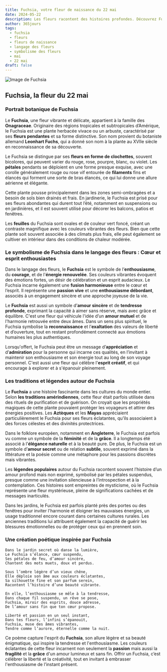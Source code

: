 ```yaml
---
title: Fuchsia, votre fleur de naissance du 22 mai
date: 2024-05-22
description: Les fleurs racontent des histoires profondes. Découvrez Fuchsia, votre fleur de naissance du 22 mai, ses symboles et récits fascinants. Plongez dans sa signification et son langage unique dans l'art floral.
author: 365jours
tags:
  - fuchsia
  - fleurs
  - fleurs de naissance
  - langage des fleurs
  - symbolisme des fleurs
  - mai
  - 22 mai
draft: false
---
```



![Image de Fuchsia](https://cdn.pixabay.com/photo/2013/09/03/19/25/fuchsia-178705_640.jpg#center)


## Fuchsia, la fleur du 22 mai

### Portrait botanique de Fuchsia

Le **Fuchsia**, une fleur vibrante et délicate, appartient à la famille des **Onagraceae**. Originaire des régions tropicales et subtropicales d’Amérique, le Fuchsia est une plante herbacée vivace ou un arbuste, caractérisé par ses **fleurs pendantes** et sa forme distinctive. Son nom provient du botaniste allemand **Leonhart Fuchs**, qui a donné son nom à la plante au XVIIe siècle en reconnaissance de sa découverte.

Le Fuchsia se distingue par ses **fleurs en forme de clochettes**, souvent bicolores, qui peuvent varier du rouge, rose, pourpre, blanc, ou violet. Les **pétales** pendants se déploient en une forme presque exquise, avec une corolle généralement rouge ou rose vif entourée de **filaments** fins et élancés qui forment une sorte de bras élancés, ce qui lui donne une allure aérienne et élégante.

Cette plante pousse principalement dans les zones semi-ombragées et a besoin de sols bien drainés et frais. En jardinerie, le Fuchsia est prisé pour ses fleurs abondantes qui durent tout l’été, notamment en suspensions ou en jardinières, et il est souvent utilisé pour décorer les balcons, patios et fenêtres.

Les **feuilles** du Fuchsia sont ovales et de couleur vert foncé, créant un contraste magnifique avec les couleurs vibrantes des fleurs. Bien que cette plante soit souvent associée à des climats plus frais, elle peut également se cultiver en intérieur dans des conditions de chaleur modérée.

### Le symbolisme de Fuchsia dans le langage des fleurs : Cœur et esprit enthousiastes

Dans le langage des fleurs, le **Fuchsia** est le symbole de l’**enthousiasme**, du **courage**, et de l'**énergie renouvelée**. Ses couleurs vibrantes évoquent des émotions fortes, un désir de célébration et un esprit audacieux. Le Fuchsia incarne également une **fusion harmonieuse** entre le cœur et l’esprit. Il représente une **passion vive** et une **enthousiasme débordant**, associés à un engagement sincère et une approche joyeuse de la vie.

Le **Fuchsia** est aussi un symbole d’**amour sincère** et de **tendresse profonde**, exprimant la capacité à aimer sans réserve, mais avec grâce et équilibre. C'est une fleur qui véhicule l'idée d’un **amour mutuel** et de l'harmonie retrouvée entre deux âmes. Dans un sens plus spirituel, le Fuchsia symbolise la **reconnaissance** et l’**exaltation** des valeurs de liberté et d’ouverture, tout en restant profondément connecté aux émotions humaines les plus authentiques.

Lorsqu'offert, le Fuchsia peut être un message d’**appréciation** et d’**admiration** pour la personne qui incarne ces qualités, en l’invitant à maintenir son enthousiasme et son énergie tout au long de son voyage personnel. C'est aussi une fleur qui célèbre l'**esprit créatif**, et qui encourage à explorer et à s'épanouir pleinement.

### Les traditions et légendes autour de Fuchsia

Le **Fuchsia** a une histoire fascinante dans les cultures du monde entier. Selon **les traditions amérindiennes**, cette fleur était parfois utilisée dans des rituels de purification et de guérison. On croyait que les propriétés magiques de cette plante pouvaient protéger les voyageurs et attirer des énergies positives. Les **Aztèques** et les **Mayas** appréciaient particulièrement le Fuchsia pour ses fleurs éclatantes, qu’ils associaient à des forces célestes et des divinités protectrices.

Dans le folklore européen, notamment en **Angleterre**, le Fuchsia est parfois vu comme un symbole de la **féminité** et de la **grâce**. Il a longtemps été associé à l’**élégance naturelle** et à la beauté pure. De plus, le Fuchsia est un symbole d’**amour secret** ou de relation **subtile**, souvent exprimé dans la littérature et la poésie comme une métaphore pour les passions discrètes mais vibrantes.

Les **légendes populaires** autour du Fuchsia racontent souvent l’histoire d’un amour profond mais non exprimé, symbolisé par les pétales suspendus, presque comme une invitation silencieuse à l’introspection et à la contemplation. Ces histoires sont empreintes de mysticisme, où le Fuchsia représente une fleur mystérieuse, pleine de significations cachées et de messages inarticulés.

Dans les jardins, le Fuchsia est parfois planté près des portes ou des fenêtres pour inviter l'harmonie et éloigner les mauvaises énergies, un usage traditionnel encore courant dans certaines cultures rurales. Les anciennes traditions lui attribuent également la capacité de guérir les blessures émotionnelles ou de protéger ceux qui en prennent soin.

### Une création poétique inspirée par Fuchsia

```
Dans le jardin secret où danse la lumière,  
Le Fuchsia s’élance, cœur suspendu,  
Ses pétales de feu, d’amour sincère,  
Chantent des mots muets, doux et perdus.

Sous l’ombre légère d’un vieux chêne,  
Elle déploie son âme aux couleurs éclatantes,  
Sa silhouette fine et son parfum serein,  
Racontent l’histoire d’une beauté vibrante.

En elle, l’enthousiasme se mêle à la tendresse,  
Dans chaque fil suspendu, un rêve se pose,  
Fuchsia, miroir des esprits, douce adresse,  
De l’amour sans fin que ton cœur propose.

Liberté et passion en un seul instant,  
Dans tes fleurs, l’infini s’épanouit,  
Fuchsia, muse des âmes vibrantes,  
Tendre comme l’aurore, éternelle comme la nuit.
```

Ce poème capture l'esprit du **Fuchsia**, son allure légère et sa beauté énigmatique, qui inspire la tendresse et l'enthousiasme. Les couleurs éclatantes de cette fleur incarnent non seulement la **passion** mais aussi la **fragilité** et la **grâce** d'un amour lumineux et sans fin. Offrir un Fuchsia, c’est célébrer la liberté et la créativité, tout en invitant à embrasser l'enthousiasme de l’instant présent.